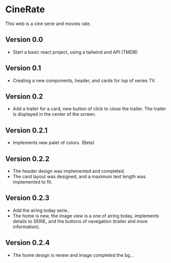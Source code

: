 # CineRate

This web is a cine serie and movies rate.

## Version 0.0

- Start a basic react project, using a tailwind and API (TMDB)


## Version 0.1

- Creating a new components, header, and cards for top of series TV.

## Version 0.2 

- Add a trailer for a card, new button of click to close the trailer. The trailer is displayed in the center of the screen.


## Version 0.2.1

- Implements new palet of colors. (Beta)


## Version 0.2.2


- The header design was implemented and completed.
- The card layout was designed, and a maximum text length was implemented to fit.

## Version 0.2.3

- Add the airing today serie..
- The home is new, the image view is a one of airing today, implements details to SERIE, and the buttons of navegation (trailer and more information).

## Version 0.2.4

- The home design is renew and image completed the bg...
